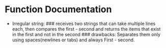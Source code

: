 # Function Documentation #


- Irregular string: ### receives two strings that can take multiple lines each, then compares the first - second and returns the items that exist in the first and not in the second ###
drawbacks: Separates them only using spaces(newlines or tabs) and always First - second.

